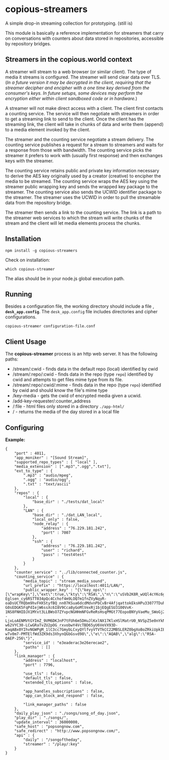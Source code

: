 # copious-streamers



A simple drop-in streaming collection for prototyping. (still is)


This module is basically a reference implementation for streamers that carry on conversations with counters about data stored in repositories, accessible by repository bridges.


## Streamers in the copious.world context

A streamer will stream to a web browser (or similar client). The type of media it streams is configured. The streamer will send clear data over TLS. (*In a future version it may be decrypted in the client, requiring that the streamer decipher and encipher with a one time key derived from the consumer's keys. In future setups, some devices may perform the encryption either within client sandboxed code or in hardware.*)

A streamer will not make direct access with a client. The client first contacts a counting service. The service will then negotiate with streamers in order to get a streaming link to send to the client. Once the client has the streaming link, the client will take in chunks of data and write them (append) to a media element invoked by the client.

The streamer and the counting service negotiate a stream delivery. The counting service publishes a request for a stream to streamers and waits for a response from those with bandwidth. The counting service picks the streamer it prefers to work with (usually first response) and then exchanges keys with the streamer. 

The counting service retains public and private key information necessary to derive the AES key originally used by a creator (creative) to encipher the media to be streamed. The counting service wraps the AES key using the streamer public wrapping key and sends the wrapped key package to the streamer. The counting service also sends the UCWID identifier package to the streamer. The streamer uses the UCWID in order to pull the streamable data from the repository bridge.

The streamer then sends a link to the counting service. The link is a path to the streamer web services to which the stream will write chunks of the stream and the client will let media elements process the chunks.

## Installation

```
npm install -g copious-streamers
```

Check on installation:

```
which copious-streamer
```

The alias should be in your node.js global execution path.

## Running

Besides a configuration file, the working directory should include a file , **`desk_app.config`**.  The `desk_app.config` file includes directories and cipher configurations. 

```
copious-streamer configuration-file.conf
```

## Client Usage

The **copious-streamer** process is an http web server. It has the following paths:

* /stream/:cwid - finds data in the default repo (local) identified by cwid
* /stream/:repo/:cwid - finds data in the repo (type `repo`) identified by cwid and attempts to get files mime type from its file.
* /stream/:repo/:cwid/:mime - finds data in the repo (type `repo`) identified by cwid and should know the file's mime type
* /key-media - gets the cwid of encrypted media given a ucwid.
* /add-key-requester/:counter_address
* /:file - html files only stored in a directory `./app-html/`
* / - returns the media of the day stored in a local file


## Configuring

**Example:**

```
{
    "port" : 4011,
    "app_moniker" : "[Sound Stream]",
    "supported_repo_types" : [ "local" ],
    "media_extension" : [".mp3",".ogg",".txt"],
    "ext_to_type" : {
        ".mp3" : "audio/mpeg",
        ".ogg" : "audio/ogg",
        ".txt" : "text/ascii"
    },
    "repos" : {
        "local" : {
            "base_dir" : "./tests/dat_local"
        },
        "LAN" : {
            "base_dir" : "./dat_LAN_local",
            "local_only" : false,
            "node_relay" : {
                "address" : "76.229.181.242",
                "port" : 7007
            },
            "ssh" : {
                "address" : "76.229.181.242",
                "user" : "richard",
                "pass" : "test4test"
            }
        }
    },
    "counter_service" : "../lib/connected_counter.js",
    "counting_service" : {
        "media_topic" : "stream_media_sound",
        "url_prefix" : "https://localhost:4011/LAN/",
        "public_wrapper_key" : "{\"key_ops\":[\"wrapKey\"],\"ext\":true,\"kty\":\"RSA\",\"n\":\"uSVb2K8R_wUQl4cYKc6gjGshYllXkBkqXeZ-Eglsen_cy6RSTT034pQc4Cchof4m9LOQ7m1fnZVyNqyR-oaDsUCfRQbm9hvFHXStyfBQ_nn07KSua6dcdMdvnPbCvBr4AfjqattokEksHPu33077TDuh_fSvOyFyKV4VpYF-G0sEDGK5FqPdIejW6ssXc6I8V9Cca8yGoMlVexRj1bjEQgESU3100VvK-1NS8FNHIDJX1MYxt3LLBWsO7ZYvpcNGHHmNFGvReRsHsqPMGt77EopoBNYyVaeMu_SWoGj20VskhLhDw8eHdTyVZ2iJRV1BbM5qv7mgcqjFEB--LjxLoAENMVtGYImZ_9VM6DKJnP7tFUh6m5DHuJlKxlNX17KlxHSlMatrU0_NVSpZ5e0nYkNpvdellbPTolBPJobCv50kM_4bUQgowmR4CVfgT_pZP5TBMdrRGVV1dg6fhg5JxKVXjwYWXxwQqPL-w62VYC30-LCwGRaTvZU2pOG_rxvobwY4VcTBD65yU6VeVX93D-KaqABx0YIhvNGWPgM_1lC3cc7GmybLCxyQYlfvyVTVTkCC22MBSLERZ0bgXoBoZRkiUpkIEmsz_h0DO695pNCTHtm4fIaDiPViT8b1A54XHF3XvxY-wTv0m7-PMTElfWd3ZK9ds3XhynQGbGsvd98\",\"e\":\"AQAB\",\"alg\":\"RSA-OAEP-256\"}",
        "service_id" : "e3eaderac3e26erecae2",
        "paths" : []
    },
    "link_manager" : {
        "address" : "localhost",
        "port" : 7796,

        "use_tls" : false,
        "default_tls" : false,
        "extended_tls_options" : false,

        "app_handles_subscriptions" : false,
        "app_can_block_and_respond" : false,

        "link_manager_paths" : false
    },
    "daily_play_json" : "./songs/song_of_day.json",
    "play_dir" : "./songs/",
    "update_interval" : 36000000,
    "safe_host" : "popsongnow.com",
    "safe_redirect" : "http://www.popsongnow.com/",
    "api" : {
        "daily" : "/songoftheday",
        "streamer" : "/play/:key"
    }
}

```
  